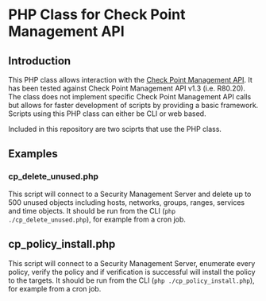 # PHP Class for Check Point Management API

## Introduction
This PHP class allows interaction with the [Check Point Management API](https://sc1.checkpoint.com/documents/latest/APIs/#introduction~v1.3%20). It has been tested against Check Point Management API v1.3 (i.e. R80.20). The class does not implement specific Check Point Management API calls but allows for faster development of scripts by providing a basic framework. Scripts using this PHP class can either be CLI or web based.

Included in this repository are two sciprts that use the PHP class.

## Examples

### cp_delete_unused.php
This script will connect to a Security Management Server and delete up to 500 unused objects including hosts, networks, groups, ranges, services and time objects. It should be run from the CLI (`php ./cp_delete_unused.php`), for example from a cron job.

## cp_policy_install.php
This script will connect to a Security Management Server, enumerate every policy, verify the policy and if verification is successful will install the policy to the targets. It should be run from the CLI (`php ./cp_policy_install.php`), for example from a cron job.
